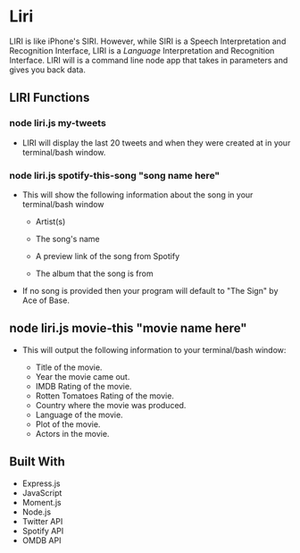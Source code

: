 # Liri

LIRI is like iPhone's SIRI. However, while SIRI is a Speech Interpretation and Recognition Interface, LIRI is a _Language_ Interpretation and Recognition Interface. LIRI will is a command line node app that takes in parameters and gives you back data.

## LIRI Functions

### node liri.js my-tweets

* LIRI will display the last 20 tweets and when they were created at in your terminal/bash window.


### node liri.js spotify-this-song "song name here"

* This will show the following information about the song in your terminal/bash window
     
     * Artist(s)
     
     * The song's name
     
     * A preview link of the song from Spotify
     
     * The album that the song is from

* If no song is provided then your program will default to "The Sign" by Ace of Base.


## node liri.js movie-this "movie name here"

* This will output the following information to your terminal/bash window:

   * Title of the movie.
   * Year the movie came out.
   * IMDB Rating of the movie.
   * Rotten Tomatoes Rating of the movie.
   * Country where the movie was produced.
   * Language of the movie.
   * Plot of the movie.
   * Actors in the movie.



## Built With

* Express.js
* JavaScript
* Moment.js
* Node.js
* Twitter API
* Spotify API
* OMDB API
